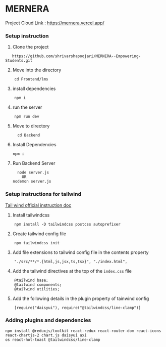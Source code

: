 # MERNERA
Project Cloud Link : https://mernera.vercel.app/
### Setup instruction

1. Clone the project

```
   https://github.com/shrivarshapoojari/MERNERA--Empowering-Students.git
```

2. Move into the directory

```
    cd Frontend/lms
```

3. install dependencies

```
    npm i
```

4. run the server

```
    npm run dev
```
5. Move to directory
    ````
      cd Backend
    ````
7. Install Dependencies
     ```
     npm i
     ````
8. Run Backend Server
   ```
     node server.js
       OR
   nodemon server.js
   `````
   


### Setup instructions for tailwind

[Tail wind official instruction doc](https://tailwindcss.com/docs/installation)

1. Install tailwindcss

```
    npm install -D tailwindcss postcss autoprefixer
```

2. Create tailwind config file 

```
    npx tailwindcss init
```

3. Add file extensions to tailwind config file in the contents property
```
    "./src/**/*.{html,js,jsx,ts,tsx}", "./index.html",

```

4. Add the tailwind directives at the top of the `index.css` file

```
    @tailwind base;
    @tailwind components;
    @tailwind utilities;
```

5. Add the following details in the plugin property of tainwind config

```
    [require("daisyui"), require("@tailwindcss/line-clamp")]
```

### Adding plugins and dependencies 

```
npm install @reduxjs/toolkit react-redux react-router-dom react-icons react-chartjs-2 chart.js daisyui axi
os react-hot-toast @tailwindcss/line-clamp
```


 
   
